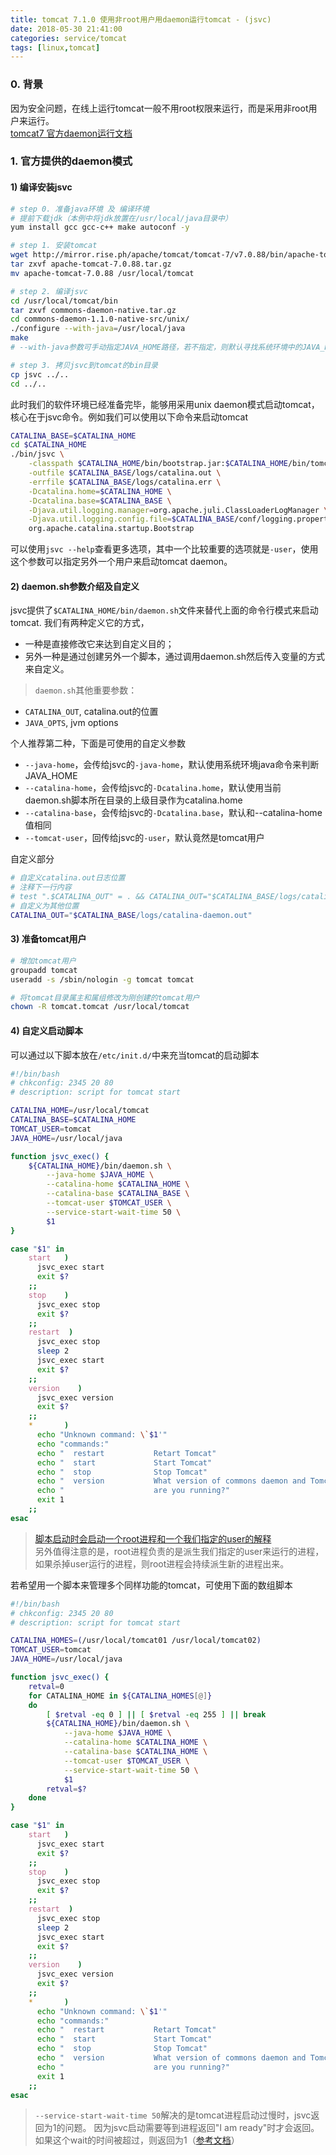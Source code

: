 ```yaml
---
title: tomcat 7.1.0 使用非root用户用daemon运行tomcat - (jsvc)
date: 2018-05-30 21:41:00
categories: service/tomcat
tags: [linux,tomcat]
---
```


### 0. 背景
因为安全问题，在线上运行tomcat一般不用root权限来运行，而是采用非root用户来运行。  
[tomcat7 官方daemon运行文档](https://tomcat.apache.org/tomcat-7.0-doc/setup.html#Unix_daemon)  

### 1. 官方提供的daemon模式
#### 1) 编译安装jsvc
``` bash
# step 0. 准备java环境 及 编译环境
# 提前下载jdk（本例中将jdk放置在/usr/local/java目录中）
yum install gcc gcc-c++ make autoconf -y

# step 1. 安装tomcat
wget http://mirror.rise.ph/apache/tomcat/tomcat-7/v7.0.88/bin/apache-tomcat-7.0.88.tar.gz
tar zxvf apache-tomcat-7.0.88.tar.gz
mv apache-tomcat-7.0.88 /usr/local/tomcat

# step 2. 编译jsvc
cd /usr/local/tomcat/bin
tar zxvf commons-daemon-native.tar.gz
cd commons-daemon-1.1.0-native-src/unix/
./configure --with-java=/usr/local/java
make
# --with-java参数可手动指定JAVA_HOME路径，若不指定，则默认寻找系统环境中的JAVA_HOME变量

# step 3. 拷贝jsvc到tomcat的bin目录
cp jsvc ../..
cd ../..
```
此时我们的软件环境已经准备完毕，能够用采用unix daemon模式启动tomcat，核心在于jsvc命令。例如我们可以使用以下命令来启动tomcat
``` bash
CATALINA_BASE=$CATALINA_HOME
cd $CATALINA_HOME
./bin/jsvc \
    -classpath $CATALINA_HOME/bin/bootstrap.jar:$CATALINA_HOME/bin/tomcat-juli.jar \
    -outfile $CATALINA_BASE/logs/catalina.out \
    -errfile $CATALINA_BASE/logs/catalina.err \
    -Dcatalina.home=$CATALINA_HOME \
    -Dcatalina.base=$CATALINA_BASE \
    -Djava.util.logging.manager=org.apache.juli.ClassLoaderLogManager \
    -Djava.util.logging.config.file=$CATALINA_BASE/conf/logging.properties \
    org.apache.catalina.startup.Bootstrap
```
可以使用`jsvc --help`查看更多选项，其中一个比较重要的选项就是`-user`，使用这个参数可以指定另外一个用户来启动tomcat daemon。

#### 2) daemon.sh参数介绍及自定义
jsvc提供了`$CATALINA_HOME/bin/daemon.sh`文件来替代上面的命令行模式来启动tomcat.
我们有两种定义它的方式，
- 一种是直接修改它来达到自定义目的；
- 另外一种是通过创建另外一个脚本，通过调用daemon.sh然后传入变量的方式来自定义。

> `daemon.sh`其他重要参数：  
- `CATALINA_OUT`, catalina.out的位置
- `JAVA_OPTS`, jvm options

个人推荐第二种，下面是可使用的自定义参数
- `--java-home`，会传给jsvc的`-java-home`，默认使用系统环境java命令来判断JAVA_HOME
- `--catalina-home`，会传给jsvc的`-Dcatalina.home`，默认使用当前daemon.sh脚本所在目录的上级目录作为catalina.home
- `--catalina-base`，会传给jsvc的`-Dcatalina.base`，默认和--catalina-home值相同
- `--tomcat-user`，回传给jsvc的`-user`，默认竟然是tomcat用户

自定义部分
``` bash
# 自定义catalina.out日志位置
# 注释下一行内容
# test ".$CATALINA_OUT" = . && CATALINA_OUT="$CATALINA_BASE/logs/catalina-daemon.out"
# 自定义为其他位置
CATALINA_OUT="$CATALINA_BASE/logs/catalina-daemon.out"
```

#### 3) 准备tomcat用户
``` bash
# 增加tomcat用户
groupadd tomcat
useradd -s /sbin/nologin -g tomcat tomcat

# 将tomcat目录属主和属组修改为刚创建的tomcat用户
chown -R tomcat.tomcat /usr/local/tomcat
```

#### 4) 自定义启动脚本
可以通过以下脚本放在`/etc/init.d/`中来充当tomcat的启动脚本
``` bash
#!/bin/bash
# chkconfig: 2345 20 80
# description: script for tomcat start

CATALINA_HOME=/usr/local/tomcat
CATALINA_BASE=$CATALINA_HOME
TOMCAT_USER=tomcat
JAVA_HOME=/usr/local/java

function jsvc_exec() {
    ${CATALINA_HOME}/bin/daemon.sh \
        --java-home $JAVA_HOME \
        --catalina-home $CATALINA_HOME \
        --catalina-base $CATALINA_BASE \
        --tomcat-user $TOMCAT_USER \
        --service-start-wait-time 50 \
        $1
}

case "$1" in
    start   )
      jsvc_exec start
      exit $?
    ;;
    stop    )
      jsvc_exec stop
      exit $?
    ;;
    restart  )
      jsvc_exec stop
      sleep 2
      jsvc_exec start
      exit $?
    ;;
    version    )
      jsvc_exec version
      exit $?
    ;;
    *       )
      echo "Unknown command: \`$1'"
      echo "commands:"
      echo "  restart           Retart Tomcat"
      echo "  start             Start Tomcat"
      echo "  stop              Stop Tomcat"
      echo "  version           What version of commons daemon and Tomcat"
      echo "                    are you running?"
      exit 1
    ;;
esac
```
> [脚本启动时会启动一个root进程和一个我们指定的user的解释](http://grokbase.com/t/tomcat/users/14aebxdq0j/how-can-tomcat-be-started-at-boot-time-as-a-non-root-user)  
另外值得注意的是，root进程负责的是派生我们指定的user来运行的进程，如果杀掉user运行的进程，则root进程会持续派生新的进程出来。

若希望用一个脚本来管理多个同样功能的tomcat，可使用下面的数组脚本
``` bash
#!/bin/bash
# chkconfig: 2345 20 80
# description: script for tomcat start

CATALINA_HOMES=(/usr/local/tomcat01 /usr/local/tomcat02)
TOMCAT_USER=tomcat
JAVA_HOME=/usr/local/java

function jsvc_exec() {
    retval=0
    for CATALINA_HOME in ${CATALINA_HOMES[@]}
    do
        [ $retval -eq 0 ] || [ $retval -eq 255 ] || break
        ${CATALINA_HOME}/bin/daemon.sh \
            --java-home $JAVA_HOME \
            --catalina-home $CATALINA_HOME \
            --catalina-base $CATALINA_HOME \
            --tomcat-user $TOMCAT_USER \
            --service-start-wait-time 50 \
            $1
        retval=$?
    done
}

case "$1" in
    start   )
      jsvc_exec start
      exit $?
    ;;
    stop    )
      jsvc_exec stop
      exit $?
    ;;
    restart  )
      jsvc_exec stop
      sleep 2
      jsvc_exec start
      exit $?
    ;;
    version    )
      jsvc_exec version
      exit $?
    ;;
    *       )
      echo "Unknown command: \`$1'"
      echo "commands:"
      echo "  restart           Retart Tomcat"
      echo "  start             Start Tomcat"
      echo "  stop              Stop Tomcat"
      echo "  version           What version of commons daemon and Tomcat"
      echo "                    are you running?"
      exit 1
    ;;
esac
```
> `--service-start-wait-time 50`解决的是tomcat进程启动过慢时，jsvc返回为1的问题。 因为jsvc启动需要等到进程返回"I am ready"时才会返回。 如果这个wait的时间被超过，则返回为1（[参考文档](https://commons.apache.org/proper/commons-daemon/jsvc.html)）
